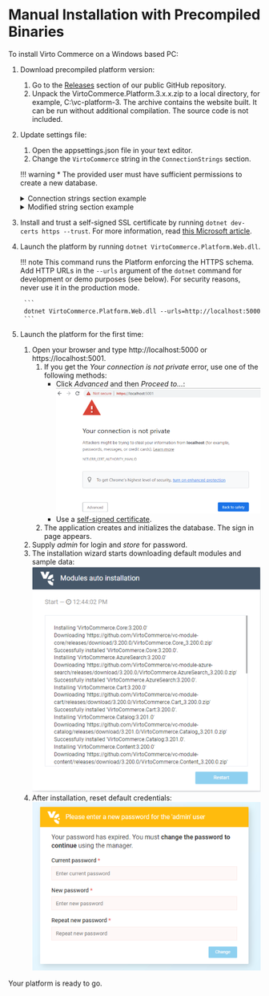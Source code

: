 ﻿# Manual Installation with Precompiled Binaries
To install Virto Commerce on a Windows based PC:

1. Download precompiled platform version:

	1. Go to the [Releases](https://github.com/VirtoCommerce/vc-platform/releases "https://github.com/VirtoCommerce/vc-platform/releases") section of our public GitHub repository.
	1. Unpack the VirtoCommerce.Platform.3.x.x.zip to a local directory, for example, C:\vc-platform-3. The archive contains the website built. It can be run without additional compilation. The source code is not included.

1. Update settings file:

	1. Open the appsettings.json file in your text editor.
	1. Change the `VirtoCommerce` string in the `ConnectionStrings` section.

	!!! warning
		* The provided user must have sufficient permissions to create a new database.

	<details><summary>Connection strings section example</summary>
		
	```json title="appsettings.json"
	"ConnectionStrings": {
	"VirtoCommerce" : "Data Source={SQL Server URL};Initial Catalog={Database name};Persist Security Info=True;User ID={User name};Password={User password};MultipleActiveResultSets=True;Connect Timeout=30"
	},
	```
	</details>

	<details><summary>Modified string section example</summary>

	```json title="appsettings.json"
	`"VirtoCommerce": "Data Source=(local);Initial Catalog=VirtoCommerce3;Persist Security Info=True;User ID=virto;Password=virto;Connect Timeout=30",`
	```
	</details>


1. Install and trust a self-signed SSL certificate by running `dotnet dev-certs https --trust`.
	For more information, read [this Microsoft article](https://docs.microsoft.com/en-us/aspnet/core/security/enforcing-ssl?view=aspnetcore-3.0&tabs=visual-studio#trust).

1. Launch the platform by running `dotnet VirtoCommerce.Platform.Web.dll`.

	!!! note
		This command runs the Platform enforcing the HTTPS schema. Add HTTP URLs in the `--urls` argument of the `dotnet` command for development or demo purposes (see below). For security reasons, never use it in the production mode.
		
		```
		dotnet VirtoCommerce.Platform.Web.dll --urls=http://localhost:5000
		```

1. Launch the platform for the first time:
	
	1. Open your browser and type http://localhost:5000 or https://localhost:5001. 
		1. If you get the *Your connection is not private* error, use one of the following methods:
			* Click *Advanced* and then *Proceed to...*:
			![Your Connection Is Not Private screen](media/04-your-connection-is-not-private-screen.png)
			* Use a [self-signed certificate](https://www.hanselman.com/blog/DevelopingLocallyWithASPNETCoreUnderHTTPSSSLAndSelfSignedCerts.aspx).
		1. The application creates and initializes the database. The sign in page appears. 
	1. Supply *admin* for login and *store* for password.
	1. The installation wizard starts downloading default modules and sample data:
		![Installation wizard screen](media/02-module-auto-installation-screen.png)
	1. After installation, reset default credentials:
		![Resetting default credentials](media/03-resetting-default-credentials.png)

Your platform is ready to go.

